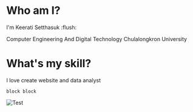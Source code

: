 # Who am I? 

I'm Keerati Setthasuk :flush:

Computer Engineering And Digital Technology Chulalongkron University

# What's my skill?

I love create website and data analyst

```
block block
```

![Test](https://sdl-stickershop.line.naver.jp/products/0/0/1/20589833/LINEStorePC/main.png)

